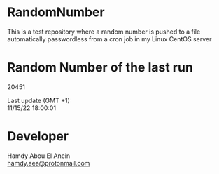 # RandomNumber    
This is a test repository where a random number is pushed to a file automatically passwordless from a cron job in my Linux CentOS server    
# Random Number of the last run   
20451
      
Last update (GMT +1)    
11/15/22 18:00:01
# Developer    
Hamdy Abou El Anein   
hamdy.aea@protonmail.com
